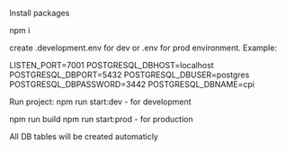 Install packages

npm i

create .development.env for dev or .env for prod environment. Example:

LISTEN_PORT=7001
POSTGRESQL_DBHOST=localhost
POSTGRESQL_DBPORT=5432
POSTGRESQL_DBUSER=postgres
POSTGRESQL_DBPASSWORD=3442
POSTGRESQL_DBNAME=cpi

Run project:
npm run start:dev - for development

npm run build
npm run start:prod - for production

All DB tables will be created automaticly
